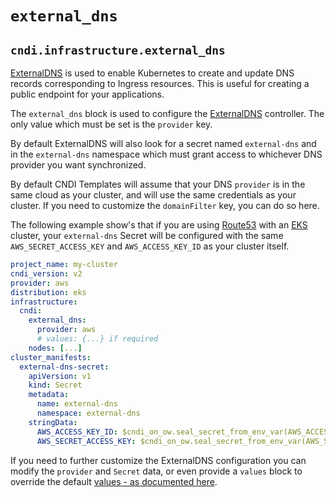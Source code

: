 # `external_dns`

## `cndi.infrastructure.external_dns`

[ExternalDNS](https://github.com/bitnami/charts/blob/main/bitnami/external-dns/README.md)
is used to enable Kubernetes to create and update DNS records corresponding to
Ingress resources. This is useful for creating a public endpoint for your
applications.

The `external_dns` block is used to configure the
[ExternalDNS](https://github.com/bitnami/charts/blob/main/bitnami/external-dns/README.md)
controller. The only value which must be set is the `provider` key.

By default ExternalDNS will also look for a secret named `external-dns` and in
the `external-dns` namespace which must grant access to whichever DNS provider
you want synchronized.

By default CNDI Templates will assume that your DNS `provider` is in the same
cloud as your cluster, and will use the same credentials as your cluster. If you
need to customize the `domainFilter` key, you can do so here.

The following example show's that if you are using
[Route53](https://aws.amazon.com/route53/) with an
[EKS](https://aws.amazon.com/eks/) cluster, your `external-dns` Secret will be
configured with the same `AWS_SECRET_ACCESS_KEY` and `AWS_ACCESS_KEY_ID` as your
cluster itself.

```yaml
project_name: my-cluster
cndi_version: v2
provider: aws
distribution: eks
infrastructure:
  cndi:
    external_dns:
      provider: aws
      # values: {...} if required
    nodes: [...]
cluster_manifests:
  external-dns-secret:
    apiVersion: v1
    kind: Secret
    metadata:
      name: external-dns
      namespace: external-dns
    stringData:
      AWS_ACCESS_KEY_ID: $cndi_on_ow.seal_secret_from_env_var(AWS_ACCESS_KEY_ID)
      AWS_SECRET_ACCESS_KEY: $cndi_on_ow.seal_secret_from_env_var(AWS_SECRET_ACCESS_KEY)
```

If you need to further customize the ExternalDNS configuration you can modify
the `provider` and `Secret` data, or even provide a `values` block to override
the default
[values - as documented here](https://github.com/bitnami/charts/blob/main/bitnami/external-dns/values.yaml).
